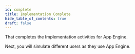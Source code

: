 ```yaml
---
id: complete
title: Implementation Complete
hide_table_of_contents: true
draft: false
---
```


That completes the Implementation activities for App Engine. 

Next, you will simulate different users as they use App Engine. 

